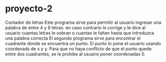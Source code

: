 # proyecto-2
Contador de letras
Este programa sirve para permitir al usuario ingresar una palabra de entre 4 y 8 letras. en caso contrario lo corrige y le dice al usuario cuantas letras le sobran o cuantas le faltan hasta que introduzca una palabra correcta 
El segundo programa sirve para encontrar el cuadrante donde se encuentra un punto. El punto lo pone el usuario usando coordenads de x y y. Para que no haya conflicto de que el punto quede entre dos cuadrantes, se le prohibe al usuario poner coordenadas 0.
